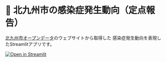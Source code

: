 # :hospital: 北九州市の感染症発生動向（定点報告）

[北九州市オープンデータ](https://odcs.bodik.jp/401005/)のウェブサイトから取得した 
 感染症発生動向を表現したStreamlitアプリです。

[![Open in Streamlit](https://static.streamlit.io/badges/streamlit_badge_black_white.svg)](https://infectious-disease-outbreaks-ktq.streamlit.app/)